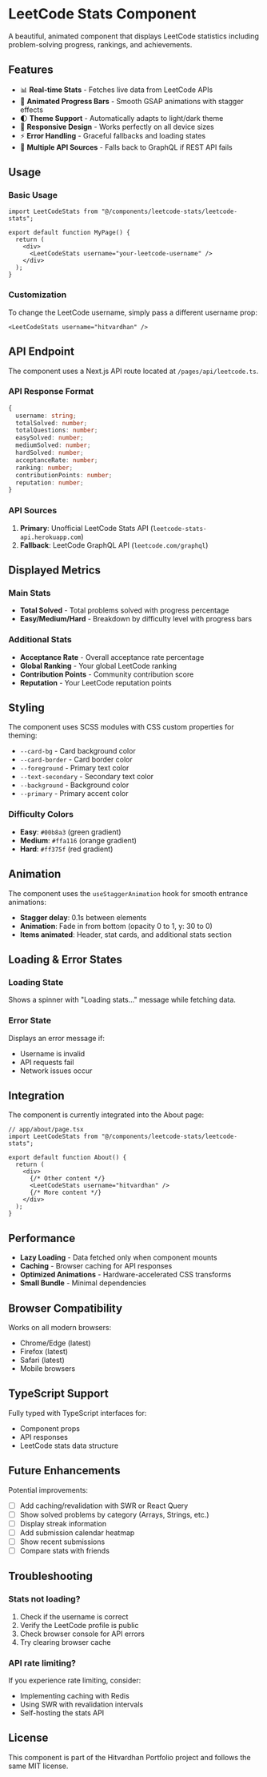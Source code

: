 # LeetCode Stats Component

A beautiful, animated component that displays LeetCode statistics including problem-solving progress, rankings, and achievements.

## Features

- 📊 **Real-time Stats** - Fetches live data from LeetCode APIs
- 🎨 **Animated Progress Bars** - Smooth GSAP animations with stagger effects
- 🌓 **Theme Support** - Automatically adapts to light/dark theme
- 📱 **Responsive Design** - Works perfectly on all device sizes
- ⚡ **Error Handling** - Graceful fallbacks and loading states
- 🔄 **Multiple API Sources** - Falls back to GraphQL if REST API fails

## Usage

### Basic Usage

```tsx
import LeetCodeStats from "@/components/leetcode-stats/leetcode-stats";

export default function MyPage() {
  return (
    <div>
      <LeetCodeStats username="your-leetcode-username" />
    </div>
  );
}
```

### Customization

To change the LeetCode username, simply pass a different username prop:

```tsx
<LeetCodeStats username="hitvardhan" />
```

## API Endpoint

The component uses a Next.js API route located at `/pages/api/leetcode.ts`.

### API Response Format

```typescript
{
  username: string;
  totalSolved: number;
  totalQuestions: number;
  easySolved: number;
  mediumSolved: number;
  hardSolved: number;
  acceptanceRate: number;
  ranking: number;
  contributionPoints: number;
  reputation: number;
}
```

### API Sources

1. **Primary**: Unofficial LeetCode Stats API (`leetcode-stats-api.herokuapp.com`)
2. **Fallback**: LeetCode GraphQL API (`leetcode.com/graphql`)

## Displayed Metrics

### Main Stats
- **Total Solved** - Total problems solved with progress percentage
- **Easy/Medium/Hard** - Breakdown by difficulty level with progress bars

### Additional Stats
- **Acceptance Rate** - Overall acceptance rate percentage
- **Global Ranking** - Your global LeetCode ranking
- **Contribution Points** - Community contribution score
- **Reputation** - Your LeetCode reputation points

## Styling

The component uses SCSS modules with CSS custom properties for theming:

- `--card-bg` - Card background color
- `--card-border` - Card border color
- `--foreground` - Primary text color
- `--text-secondary` - Secondary text color
- `--background` - Background color
- `--primary` - Primary accent color

### Difficulty Colors

- **Easy**: `#00b8a3` (green gradient)
- **Medium**: `#ffa116` (orange gradient)
- **Hard**: `#ff375f` (red gradient)

## Animation

The component uses the `useStaggerAnimation` hook for smooth entrance animations:

- **Stagger delay**: 0.1s between elements
- **Animation**: Fade in from bottom (opacity 0 to 1, y: 30 to 0)
- **Items animated**: Header, stat cards, and additional stats section

## Loading & Error States

### Loading State
Shows a spinner with "Loading stats..." message while fetching data.

### Error State
Displays an error message if:
- Username is invalid
- API requests fail
- Network issues occur

## Integration

The component is currently integrated into the About page:

```tsx
// app/about/page.tsx
import LeetCodeStats from "@/components/leetcode-stats/leetcode-stats";

export default function About() {
  return (
    <div>
      {/* Other content */}
      <LeetCodeStats username="hitvardhan" />
      {/* More content */}
    </div>
  );
}
```

## Performance

- **Lazy Loading** - Data fetched only when component mounts
- **Caching** - Browser caching for API responses
- **Optimized Animations** - Hardware-accelerated CSS transforms
- **Small Bundle** - Minimal dependencies

## Browser Compatibility

Works on all modern browsers:
- Chrome/Edge (latest)
- Firefox (latest)
- Safari (latest)
- Mobile browsers

## TypeScript Support

Fully typed with TypeScript interfaces for:
- Component props
- API responses
- LeetCode stats data structure

## Future Enhancements

Potential improvements:
- [ ] Add caching/revalidation with SWR or React Query
- [ ] Show solved problems by category (Arrays, Strings, etc.)
- [ ] Display streak information
- [ ] Add submission calendar heatmap
- [ ] Show recent submissions
- [ ] Compare stats with friends

## Troubleshooting

### Stats not loading?
1. Check if the username is correct
2. Verify the LeetCode profile is public
3. Check browser console for API errors
4. Try clearing browser cache

### API rate limiting?
If you experience rate limiting, consider:
- Implementing caching with Redis
- Using SWR with revalidation intervals
- Self-hosting the stats API

## License

This component is part of the Hitvardhan Portfolio project and follows the same MIT license.

